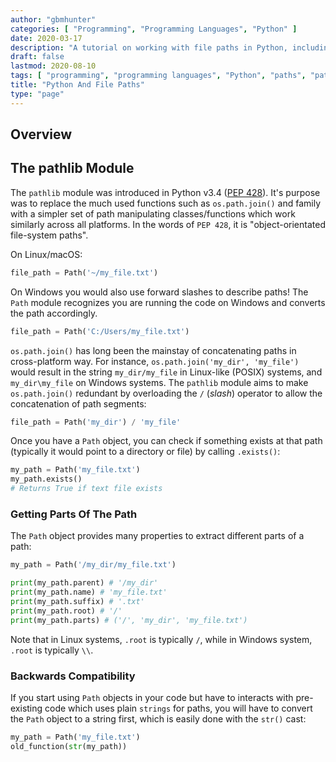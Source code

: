 ```yaml
---
author: "gbmhunter"
categories: [ "Programming", "Programming Languages", "Python" ]
date: 2020-03-17
description: "A tutorial on working with file paths in Python, including the pathlib module."
draft: false
lastmod: 2020-08-10
tags: [ "programming", "programming languages", "Python", "paths", "pathlib", "PEP 428" ]
title: "Python And File Paths"
type: "page"
---
```


## Overview

## The pathlib Module

The `pathlib` module was introduced in Python v3.4 ([PEP 428](https://www.python.org/dev/peps/pep-0428/)). It's purpose was to replace the much used functions such as `os.path.join()` and family with a simpler set of path manipulating classes/functions which work similarly across all platforms. In the words of `PEP 428`, it is "object-orientated file-system paths". 

On Linux/macOS:

```python
file_path = Path('~/my_file.txt')
```

On Windows you would also use forward slashes to describe paths! The `Path` module recognizes you are running the code on Windows and converts the path accordingly.

```python
file_path = Path('C:/Users/my_file.txt')
```

`os.path.join()` has long been the mainstay of concatenating paths in cross-platform way. For instance, `os.path.join('my_dir', 'my_file')` would result in the string `my_dir/my_file` in Linux-like (POSIX) systems, and `my_dir\my_file` on Windows systems. The `pathlib` module aims to make `os.path.join()` redundant by overloading the `/` (_slash_) operator to allow the concatenation of path segments:

```python
file_path = Path('my_dir') / 'my_file'
```

Once you have a `Path` object, you can check if something exists at that path (typically it would point to a directory or file) by calling `.exists()`:

```python
my_path = Path('my_file.txt')
my_path.exists()
# Returns True if text file exists
```

### Getting Parts Of The Path

The `Path` object provides many properties to extract different parts of a path:

```python
my_path = Path('/my_dir/my_file.txt')

print(my_path.parent) # '/my_dir'
print(my_path.name) # 'my_file.txt'
print(my_path.suffix) # '.txt'
print(my_path.root) # '/'
print(my_path.parts) # ('/', 'my_dir', 'my_file.txt')
```

Note that in Linux systems, `.root` is typically `/`, while in Windows system, `.root` is typically `\\`.

### Backwards Compatibility

If you start using `Path` objects in your code but have to interacts with pre-existing code which uses plain `strings` for paths, you will have to convert the `Path` object to a string first, which is easily done with the `str()` cast:

```python
my_path = Path('my_file.txt')
old_function(str(my_path))
```
